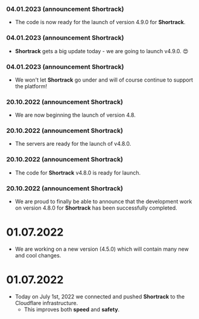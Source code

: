 ### 04.01.2023 (announcement Shortrack)
- The code is now ready for the launch of version 4.9.0 for **Shortrack**.

### 04.01.2023 (announcement Shortrack)
-  **Shortrack** gets a big update today - we are going to launch v4.9.0. 😍

### 04.01.2023 (announcement Shortrack)
- We won't let **Shortrack** go under and will of course continue to support the platform!

### 20.10.2022 (announcement Shortrack)
- We are now beginning the launch of version 4.8.

### 20.10.2022 (announcement Shortrack)
- The servers are ready for the launch of v4.8.0.

### 20.10.2022 (announcement Shortrack)
- The code for **Shortrack** v4.8.0 is ready for launch.

### 20.10.2022 (announcement Shortrack)
- We are proud to finally be able to announce that the development work on version 4.8.0 for **Shortrack** has been successfully completed.

# 01.07.2022
 - We are working on a new version (4.5.0) which will contain many new and cool changes.

# 01.07.2022
  - Today on July 1st, 2022 we connected and pushed **Shortrack** to the Cloudflare infrastructure.
     - This improves both **speed** and **safety**.
